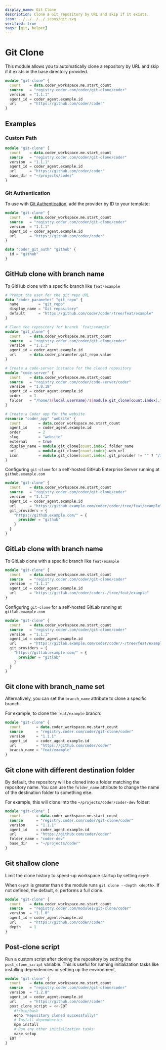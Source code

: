 ```yaml
---
display_name: Git Clone
description: Clone a Git repository by URL and skip if it exists.
icon: ../../../../.icons/git.svg
verified: true
tags: [git, helper]
---
```


# Git Clone

This module allows you to automatically clone a repository by URL and skip if it exists in the base directory provided.

```tf
module "git-clone" {
  count    = data.coder_workspace.me.start_count
  source   = "registry.coder.com/coder/git-clone/coder"
  version  = "1.1.1"
  agent_id = coder_agent.example.id
  url      = "https://github.com/coder/coder"
}
```

## Examples

### Custom Path

```tf
module "git-clone" {
  count    = data.coder_workspace.me.start_count
  source   = "registry.coder.com/coder/git-clone/coder"
  version  = "1.1.1"
  agent_id = coder_agent.example.id
  url      = "https://github.com/coder/coder"
  base_dir = "~/projects/coder"
}
```

### Git Authentication

To use with [Git Authentication](https://coder.com/docs/v2/latest/admin/git-providers), add the provider by ID to your template:

```tf
module "git-clone" {
  count    = data.coder_workspace.me.start_count
  source   = "registry.coder.com/coder/git-clone/coder"
  version  = "1.1.1"
  agent_id = coder_agent.example.id
  url      = "https://github.com/coder/coder"
}

data "coder_git_auth" "github" {
  id = "github"
}
```

## GitHub clone with branch name

To GitHub clone with a specific branch like `feat/example`

```tf
# Prompt the user for the git repo URL
data "coder_parameter" "git_repo" {
  name         = "git_repo"
  display_name = "Git repository"
  default      = "https://github.com/coder/coder/tree/feat/example"
}

# Clone the repository for branch `feat/example`
module "git_clone" {
  count    = data.coder_workspace.me.start_count
  source   = "registry.coder.com/coder/git-clone/coder"
  version  = "1.1.1"
  agent_id = coder_agent.example.id
  url      = data.coder_parameter.git_repo.value
}

# Create a code-server instance for the cloned repository
module "code-server" {
  count    = data.coder_workspace.me.start_count
  source   = "registry.coder.com/coder/code-server/coder"
  version  = "1.0.18"
  agent_id = coder_agent.example.id
  order    = 1
  folder   = "/home/${local.username}/${module.git_clone[count.index].folder_name}"
}

# Create a Coder app for the website
resource "coder_app" "website" {
  count        = data.coder_workspace.me.start_count
  agent_id     = coder_agent.example.id
  order        = 2
  slug         = "website"
  external     = true
  display_name = module.git_clone[count.index].folder_name
  url          = module.git_clone[count.index].web_url
  icon         = module.git_clone[count.index].git_provider != "" ? "/icon/${module.git_clone[count.index].git_provider}.svg" : "/icon/git.svg"
}
```

Configuring `git-clone` for a self-hosted GitHub Enterprise Server running at `github.example.com`

```tf
module "git-clone" {
  count    = data.coder_workspace.me.start_count
  source   = "registry.coder.com/coder/git-clone/coder"
  version  = "1.1.1"
  agent_id = coder_agent.example.id
  url      = "https://github.example.com/coder/coder/tree/feat/example"
  git_providers = {
    "https://github.example.com/" = {
      provider = "github"
    }
  }
}
```

## GitLab clone with branch name

To GitLab clone with a specific branch like `feat/example`

```tf
module "git-clone" {
  count    = data.coder_workspace.me.start_count
  source   = "registry.coder.com/coder/git-clone/coder"
  version  = "1.1.1"
  agent_id = coder_agent.example.id
  url      = "https://gitlab.com/coder/coder/-/tree/feat/example"
}
```

Configuring `git-clone` for a self-hosted GitLab running at `gitlab.example.com`

```tf
module "git-clone" {
  count    = data.coder_workspace.me.start_count
  source   = "registry.coder.com/coder/git-clone/coder"
  version  = "1.1.1"
  agent_id = coder_agent.example.id
  url      = "https://gitlab.example.com/coder/coder/-/tree/feat/example"
  git_providers = {
    "https://gitlab.example.com/" = {
      provider = "gitlab"
    }
  }
}
```

## Git clone with branch_name set

Alternatively, you can set the `branch_name` attribute to clone a specific branch.

For example, to clone the `feat/example` branch:

```tf
module "git-clone" {
  count       = data.coder_workspace.me.start_count
  source      = "registry.coder.com/coder/git-clone/coder"
  version     = "1.1.1"
  agent_id    = coder_agent.example.id
  url         = "https://github.com/coder/coder"
  branch_name = "feat/example"
}
```

## Git clone with different destination folder

By default, the repository will be cloned into a folder matching the repository name.
You can use the `folder_name` attribute to change the name of the destination folder to something else.

For example, this will clone into the `~/projects/coder/coder-dev` folder:

```tf
module "git-clone" {
  count       = data.coder_workspace.me.start_count
  source      = "registry.coder.com/coder/git-clone/coder"
  version     = "1.1.1"
  agent_id    = coder_agent.example.id
  url         = "https://github.com/coder/coder"
  folder_name = "coder-dev"
  base_dir    = "~/projects/coder"
}
```

## Git shallow clone

Limit the clone history to speed-up workspace startup by setting `depth`.

When `depth` is greater than `0` the module runs `git clone --depth <depth>`.
If not defined, the default, `0`, performs a full clone.

```tf
module "git-clone" {
  count    = data.coder_workspace.me.start_count
  source   = "registry.coder.com/modules/git-clone/coder"
  version  = "1.1.0"
  agent_id = coder_agent.example.id
  url      = "https://github.com/coder/coder"
  depth    = 1
}
```

## Post-clone script

Run a custom script after cloning the repository by setting the `post_clone_script` variable.
This is useful for running initialization tasks like installing dependencies or setting up the environment.

```tf
module "git-clone" {
  count    = data.coder_workspace.me.start_count
  source   = "registry.coder.com/coder/git-clone/coder"
  version  = "1.2.0"
  agent_id = coder_agent.example.id
  url      = "https://github.com/coder/coder"
  post_clone_script = <<-EOT
    #!/bin/bash
    echo "Repository cloned successfully!"
    # Install dependencies
    npm install
    # Run any other initialization tasks
    make setup
  EOT
}
```

